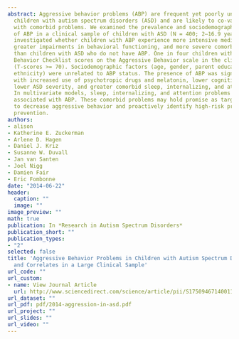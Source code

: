 ```yaml
---
abstract: Aggressive behavior problems (ABP) are frequent yet poorly understood in
  children with autism spectrum disorders (ASD) and are likely to co-vary significantly
  with comorbid problems. We examined the prevalence and sociodemographic correlates
  of ABP in a clinical sample of children with ASD (N = 400; 2–16.9 years). We also
  investigated whether children with ABP experience more intensive medical interventions,
  greater impairments in behavioral functioning, and more severe comorbid problems
  than children with ASD who do not have ABP. One in four children with ASD had Child
  Behavior Checklist scores on the Aggressive Behavior scale in the clinical range
  (T-scores >= 70). Sociodemographic factors (age, gender, parent education, race,
  ethnicity) were unrelated to ABP status. The presence of ABP was significantly associated
  with increased use of psychotropic drugs and melatonin, lower cognitive functioning,
  lower ASD severity, and greater comorbid sleep, internalizing, and attention problems.
  In multivariate models, sleep, internalizing, and attention problems were most strongly
  associated with ABP. These comorbid problems may hold promise as targets for treatment
  to decrease aggressive behavior and proactively identify high-risk profiles for
  prevention.
authors:
- alison
- Katherine E. Zuckerman
- Arlene D. Hagen
- Daniel J. Kriz
- Susanne W. Duvall
- Jan van Santen
- Joel Nigg
- Damien Fair
- Eric Fombonne
date: "2014-06-22"
header:
  caption: ""
  image: ""
image_preview: ""
math: true
publication: In *Research in Autism Spectrum Disorders*
publication_short: ""
publication_types:
- "2"
selected: false
title: 'Aggressive Behavior Problems in Children with Autism Spectrum Disorders: Prevalence
  and Correlates in a Large Clinical Sample'
url_code: ""
url_custom:
- name: View Journal Article
  url: http://www.sciencedirect.com/science/article/pii/S1750946714001160
url_dataset: ""
url_pdf: pdf/2014-aggression-in-asd.pdf
url_project: ""
url_slides: ""
url_video: ""
---
```


